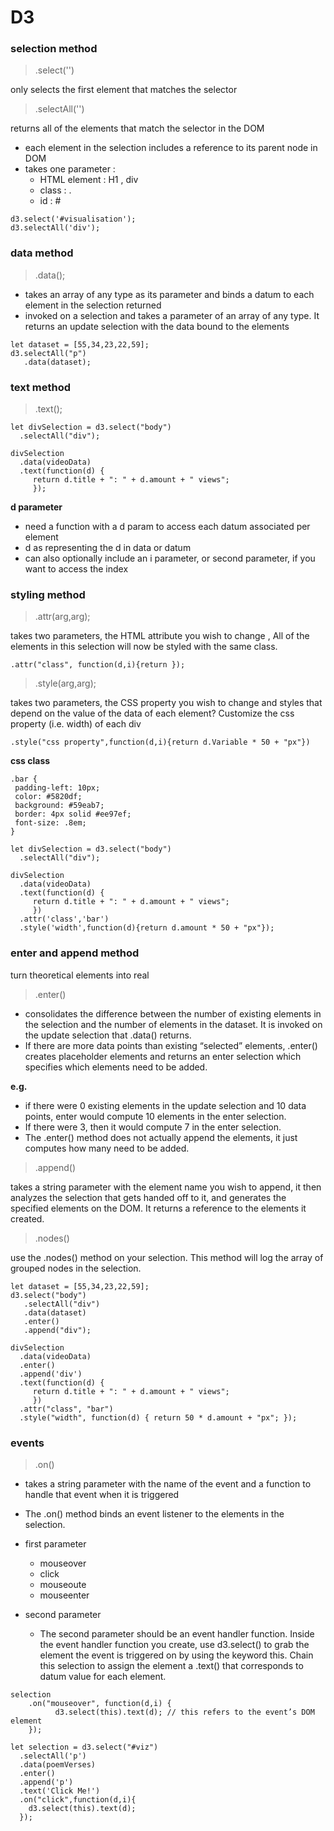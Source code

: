 # D3

### selection method

> .select('')

only selects the first element that matches the selector

> .selectAll('')

returns all of the elements that match the selector in the DOM

* each element in the selection includes a reference to its parent node in DOM
* takes one parameter :
    * HTML element : H1 , div
    * class : .
    * id : #
```
d3.select('#visualisation');
d3.selectAll('div');
```   
    
### data method 

> .data();
*  takes an array of any type as its parameter and binds a datum to each element in the selection returned
* invoked on a selection and takes a parameter of an array of any type. It returns an update selection with the data bound to the elements
```
let dataset = [55,34,23,22,59];
d3.selectAll("p")
   .data(dataset);

```
### text method 

> .text();
```
let divSelection = d3.select("body") 
  .selectAll("div");

divSelection
  .data(videoData)
  .text(function(d) { 
     return d.title + ": " + d.amount + " views";
	 });
```
**d parameter**
* need a function with a d param to access each datum associated per element
* d as representing the d in data or datum
* can also optionally include an i parameter, or second parameter, if you want to access the index

### styling method 

> .attr(arg,arg);

takes two parameters, the HTML attribute you wish to change , All of the elements in this selection will now be styled with the same class.
```
.attr("class", function(d,i){return });
```

> .style(arg,arg);

 takes two parameters, the CSS property you wish to change and styles that depend on the value of the data of each element? Customize the css property (i.e. width) of each div
```
.style("css property",function(d,i){return d.Variable * 50 + "px"})
```



**css class**
```
.bar {
 padding-left: 10px;
 color: #5820df;
 background: #59eab7;
 border: 4px solid #ee97ef;
 font-size: .8em;
}
```

```
let divSelection = d3.select("body") 
  .selectAll("div");

divSelection
  .data(videoData)
  .text(function(d) { 
     return d.title + ": " + d.amount + " views";
	 })
  .attr('class','bar')
  .style('width',function(d){return d.amount * 50 + "px"});
```
### enter and append method
turn theoretical elements into real 

> .enter() 

* consolidates the difference between the number of existing elements in the selection and the number of elements in the dataset. It is invoked on the update selection that .data() returns.
* If there are more data points than existing “selected” elements, .enter() creates placeholder elements and returns an enter selection which specifies which elements need to be added.

**e.g.**
 * if there were 0 existing elements in the update selection and 10 data points, enter would compute 10 elements in the enter selection. 
 * If there were 3, then it would compute 7 in the enter selection. 
 * The .enter() method does not actually append the elements, it just computes how many need to be added.


>.append()

 takes a string parameter with the element name you wish to append, it then analyzes the selection that gets handed off to it, and generates the specified elements on the DOM. It returns a reference to the elements it created.

> .nodes()

use the .nodes() method on your selection. This method will log the array of grouped nodes in the selection.

```
let dataset = [55,34,23,22,59];
d3.select("body")
   .selectAll("div")
   .data(dataset)
   .enter()
   .append("div");
```
```
divSelection
  .data(videoData)
  .enter()
  .append('div')
  .text(function(d) { 
     return d.title + ": " + d.amount + " views";
	 })
  .attr("class", "bar")
  .style("width", function(d) { return 50 * d.amount + "px"; });

```

### events 

> .on()

* takes a string parameter with the name of the event and a function to handle that event when it is triggered
* The .on() method binds an event listener to the elements in the selection. 

* first parameter
    * mouseover
    * click
    * mouseoute
    * mouseenter
* second parameter
    * The second parameter should be an event handler function. Inside the event handler function you create, use d3.select() to grab the element the event is triggered on by using the keyword this. Chain this selection to assign the element a .text() that corresponds to datum value for each element.

```
selection
    .on("mouseover", function(d,i) {
          d3.select(this).text(d); // this refers to the event’s DOM element
    });
```

```
let selection = d3.select("#viz")
  .selectAll('p')
  .data(poemVerses)
  .enter()
  .append('p')
  .text('Click Me!')
  .on("click",function(d,i){
    d3.select(this).text(d);
  });
```
